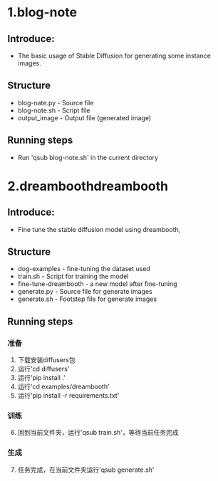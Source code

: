 # 1.blog-note
## Introduce:
  - The basic usage of Stable Diffusion for generating some instance images.
## Structure
  - blog-nate.py - Source file  
  - blog-note.sh - Script file  
  - output_image - Output file (generated image)
## Running steps
 - Run 'qsub blog-note.sh' in the current directory

# 2.dreamboothdreambooth
## Introduce:
  - Fine tune the stable diffusion model using dreambooth,
## Structure
  - dog-examples - fine-tuning the dataset used
  - train.sh - Script for training the model
  - fine-tune-dreambooth - a new model after fine-tuning
  - generate.py - Source file for generate images
  - generate.sh - Footstep file for generate images
## Running steps
### 准备
1. 下载安装diffusers包
2. 运行'cd diffusers'
3. 运行'pip install .'
4. 运行'cd examples/dreambooth'
5. 运行'pip install -r requirements.txt'
### 训练
6. 回到当前文件夹，运行'qsub train.sh'，等待当前任务完成
### 生成
7. 任务完成，在当前文件夹运行'qsub generate.sh'

